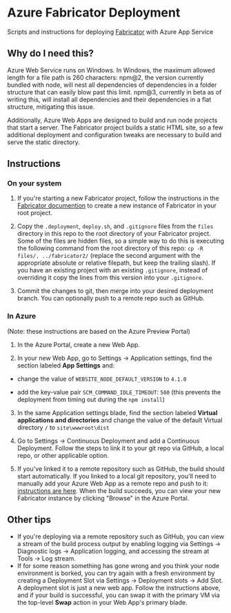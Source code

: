 # Azure Fabricator Deployment

Scripts and instructions for deploying [Fabricator](http://fbrctr.github.io) with Azure App Service

## Why do I need this?

Azure Web Service runs on Windows. In Windows, the maximum allowed length for a file path is 260 characters: npm@2, the version currently bundled with node, will nest all dependencies of dependencies in a folder structure that can easily blow past this limit. npm@3, currently in beta as of writing this, will install all dependencies and their dependencies in a flat structure, mitigating this issue.

Additionally, Azure Web Apps are designed to build and run node projects that start a server. The Fabricator project builds a static HTML site, so a few additional deployment and configuration tweaks are necessary to build and serve the static directory.

## Instructions

### On your system

1. If you're starting a new Fabricator project, follow the instructions in the [Fabricator documention](http://fbrctr.github.io/docs/) to create a new instance of Fabricator in your root project.

2. Copy the `.deployment`,  `deploy.sh`, and `.gitignore` files from the `files` directory in this repo to the root directory of your Fabricator project. Some of the files are hidden files, so a simple way to do this is executing the following command from the root directory of this repo: `cp -R files/. ../fabricator2/` (replace the second argument with the appropriate absolute or relative filepath, but keep the trailing slash). If you have an existing project with an existing `.gitignore`, instead of overriding it copy the lines from this version into your `.gitignore`.

3. Commit the changes to git, then merge into your desired deployment branch. You can optionally push to a remote repo such as GitHub.

### In Azure
(Note: these instructions are based on the Azure Preview Portal)

1. In the Azure Portal, create a new Web App.

2. In your new Web App, go to Settings -> Application settings, find the section labeled **App Settings** and:

  - change the value of `WEBSITE_NODE_DEFAULT_VERSION` to `4.1.0`

  - add the key-value pair `SCM_COMMAND_IDLE_TIMEOUT`: `500` (this prevents the deployment from timing out during the `npm install`)

3. In the same Application settings blade, find the section labeled **Virtual applications and directories** and change the value of the default Virtual directory `/` to `site\wwwroot\dist`

6. Go to Settings -> Continuous Deployment and add a Continuous Deployment. Follow the steps to link it to your git repo via GitHub, a local repo, or other applicable option.

7. If you've linked it to a remote repository such as GitHub, the build should start automatically. If you linked to a local git repository, you'll need to manually add your Azure Web App as a remote repo and push to it: [instructions are here](https://azure.microsoft.com/en-us/documentation/articles/web-sites-publish-source-control/#Step5). When the build succeeds, you can view your new Fabricator instance by clicking "Browse" in the Azure Portal.

## Other tips

- If you're deploying via a remote repository such as GitHub, you can view a stream of the build process output by enabling logging via Settings -> Diagnostic logs -> Application logging, and accessing the stream at Tools -> Log stream.
- If for some reason something has gone wrong and you think your node environment is borked, you can try again with a fresh environment by creating a Deployment Slot via Settings -> Deployment slots -> Add Slot. A deployment slot is just a new web app. Follow the instructions above, and if your build is successful, you can swap it with the primary VM via the top-level
**Swap** action in your Web App's primary blade.

